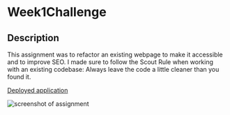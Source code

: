 # Week1Challenge

## Description
This assignment was to refactor an existing webpage to make it accessible and to improve SEO. I made sure to follow the Scout Rule when working with an existing codebase: Always leave the code a little cleaner than you found it.

[Deployed application](https://johnhughes814.github.io/Week1Challenge/)

![screenshot of assignment](https://raw.githubusercontent.com/Johnhughes814/Week1Challenge/main/SS.png)